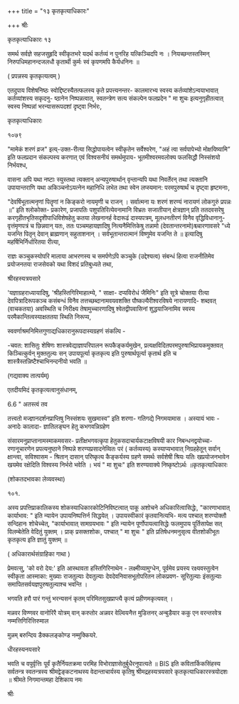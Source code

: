 +++
title = "१३ कृतकृत्याधिकारः"

+++
श्रीः 

कृतकृत्याधिकारः १३ 

समर्थ सर्वज्ञे सहजसुहृदि स्वीकृतभरे यदर्थ कर्तव्यं न पुनरिह यत्किञ्चिदपि नः । नियच्छन्तस्तस्मिन् निरुपधिमहानन्दजलधौ कृतार्थी कुर्मः स्वं कृपणमपि कैर्यधनिनः ॥ 

( प्रपन्नस्य कृतकृत्यत्वम् ) 

एतदुपाय विशेषनिष्ठः स्वोद्दिष्टस्यैतत्फलस्य कृते प्रपत्त्यनन्तर- कालमारभ्य स्वस्य कर्तव्यांशेऽन्वयाभावात् कर्तव्यांशस्य सकृदनु- ष्ठानेन निष्पन्नत्वात्, स्वतन्त्रेण सत्य संकल्पेन फलप्रदेन " मा शुचः इत्यनुगृहीतत्वात् स्वस्य निष्पन्नां भरन्यासरूपदशां दृष्ट्वा निर्भरः, 

कृतकृत्याधिकारः 

१०७९ 

"मामेकं शरणं व्रज" इत्य्-उक्त-रीत्या सिद्धोपायत्वेन स्वीकृतेन सर्वेश्वरेण, "अहं त्वा सर्वपापेभ्यो मोक्षयिष्यामि” इति फलप्रदान संकल्पस्य करणात् एवं विश्वसनीयं समर्थमुपाय- भूतमीश्वरमवलोक्य फलसिद्धौ निस्संशयो निर्भयश्ध, 

वासना अपि यथा नष्टाः स्युस्तथा त्यक्तान् अन्यपुरुषार्थान् वृन्तान्यपि यथा निवर्तेरन् तथा त्यक्तानि उपायान्तराणि यथा अकिञ्चनोऽयत्नेन महानिधि लभेत तथा स्वेन लप्स्यमान: परमपुरुषार्थं च दृष्ट्वा हृष्टमनाः, 

"देवर्षिभूतात्मनृणां पितॄणां न किङ्करो नायमृणी च राजन् । सर्वात्मना यः शरणं शरण्यं नारायणं लोकगुरुं प्रपन्नः ॥” इति श्लोकोक्त- प्रकारेण, प्रजापतिः पशुपतिरित्येवनामानि विभ्रतः सजातीयान् क्षेत्रज्ञान् प्रति ततदवसरेषु करगृहीतभृतिसदृशेोपाधिविशेषहेतु कतया लेखनानर्ह वेदारूढं दास्यपत्रम्, मूलधनतीरणं विनैव वृद्धिविधानानु- वृत्तंमृणपत्रं च छिन्नवान् यतः, ततः पञ्चमहायज्ञादिषु नित्यनैमित्तिकेषु तन्नामो (देवतान्तरनामो)श्च्चारणावसरे "ध्ये यजन्ति पितृन् देवान् ब्राह्मणान् सहुताशनान् । सर्वभूतान्तरात्मानं विष्णुमेव यजन्ति ते ॥ इत्यादिषु महर्षिभिर्निर्धारितया रीत्या, 

राज्ञः कञ्चुकस्योपरि मालाया आभरणस्य च समर्पणेऽपि कञ्चुके (उद्देश्यत्व) संबन्धं हित्वा राजनीतिमेव प्रयोजनतया राजसेवको यथा विशदं प्रतिबुध्यते तथा, 

श्रीरहस्यत्रयसारे 

'यज्ञाग्रहराध्यायादिषु, 'श्रीहस्तिगिरिमाहात्म्ये, " साक्षा- दप्यविरोधं जैमिनिः" इति सूत्रे चोक्तया रीत्या देवपित्रादिरूपकञ्च कसंबन्धं विनैव तत्तच्छब्दानामवयवशक्ति पौष्कल्यैरीश्वरविषये नारायणादि- शब्दवत् (वाचकतया) अवस्थिति च निरीक्ष्य तेषामुच्चारणादिषु श्वेतद्वीपवासिनां शुद्धयाजिनामिव स्वस्य परमैकान्तित्वस्याक्षततया स्थिति निरूप्य, 

स्ववर्णाश्रमनिमित्तगुणाद्यधिकारानुरूपदास्यग्रहणं संकल्पि - 

-चवत: शासितुः शेषिणः शास्त्रवेद्याज्ञापरिपालन रूपकैङ्कर्यमुखेन, प्रत्यक्षविदितपरमपुरुषाभिप्रायकमुक्तवत् किञ्चित्कुर्वन् मुक्ततुल्यः सन् उपायपूर्त्या कृतकृत्य इति पुरुषार्थपूर्त्या कृतार्थ इति च शास्त्रैस्तन्निष्टैश्चाभिनन्दनीयो भवति ॥ 

(गद्यवाक्य तात्पर्यम्) 

एतदीयमिदं कृतकृत्यत्वानुसंधानम्, 

6.6 " अतस्त्वं तव 

तत्त्वतो मज्ज्ञानदर्शनप्राप्तिषु निस्संशयः सुखमास्व” इति शरणा- गतिगद्ये निगमयामास । अस्यायं भावः - अनादेः कालादा- ज्ञातिलङ्घन हेतु कभगवन्निग्रहेण 

संसारमनुप्राप्तानामस्माकमवसर- प्रतीक्षभगवत्कृपा हेतुकसदाचार्यकटाक्षविषयी कार निबन्धनद्वयोच्चा- रणानूचारणेन प्रपत्यनुष्ठाने निष्पन्ने शरण्यप्रसादनेव्वितः परं ( कर्तव्यस्य) कस्याप्यभावात् निग्रहहेतून् सर्वान् क्षान्त्वा, सविश्वासम - श्रितान् दासान् परिष्कृत्य कैङ्कर्यस्य ग्रहणे समर्थः सर्वशेषी श्रियः यतिः खप्रयोजनभावेन खयमेव रक्षेदिति विश्वस्य निर्भरो भवेति । भयं " मा शुचः" इति शरण्यवाक्ये निष्कृष्टोऽर्थः ॥कृतकृत्याधिकारः 

(शोकतदभावका लेव्यवस्था) 

१०१. 

अस्य प्रपत्तिप्राकालिकस्य शोकस्याधिकारकोटिनिविष्टत्वात् पाकू अशोचने अधिकारित्वासिद्धेः, "कारणाभावात् कार्याभाव: " इति न्यायेन उपायनिष्पत्तिर्न सिद्धयेत् । उपायस्वीकारं कृतवानित्यभि- मत्य पश्चात् शरण्योक्तौ सन्दिहानः शोचेच्चेत्, "कार्याभावात् सामग्रयभावः " इति न्यायेन पूर्णोपायत्वासिद्धेः फलमुपाय पूर्तिसापेक्ष सत् विलम्बेतेति वेदितुं युक्तम् । प्राक् प्रसक्तशोकः, पश्चात् " मा शुचः " इति प्रतिषेधनमनुसृत्य वीतशोकीभूतः कृतकृत्य इति ज्ञातुं युक्तम् ॥ 

( अधिकारार्थसंग्राहिका गाथा ) 

प्रेमवत्सु, 'को वरो देय:' इति आस्थावता हस्तिगिरिनाथेन - लक्ष्मीव्यामुग्धेन, पूर्वमेव प्रयस्य रक्ष्यवस्तुत्वेन स्वीकृता आस्माका: मुख्याः राजतुल्याः देवतुल्याः देवदेवनिवासभूतोपरितन लोकप्रवण- सूरितुल्याः इंसतुल्याः समापितसर्वयज्ञपुरुषतुल्याश्च भवन्ति । 

भगवति हरौ पारं गन्तुं भरन्यसनं कृतम् परिमितसुखप्राप्त्यै कृत्यं प्रहीणमकृत्यवत् । 

मन्नवर विण्णवर वानोरिरै योत्रम् वान् करुतोर अन्नवर वेल्वियनैत्त मुडित्तनर् अन्बुडैयार ककु एन वरन्तरवेत्र नम्मत्तिगिरित्तिरुमाल 

मुन्नम् बरुन्दिय डैक्कलङ्कोण्ड नम्मुक्कियरे. 

धीरहस्यनयसारे 

भवति च वपुर्वृत्तिः पूर्वं कृतैर्नियतक्रमा परमिह विभोराज्ञासेतुर्बुधैरनुपात्यते ॥ BIS इति कवितार्किकसिंहस्य सर्वतन्त्र स्वतन्त्रस्य श्रीमद्वेङ्कटनाथस्य वेदान्ताचार्यस्य कृतिषु श्रीमद्रहस्यत्रयसारे कृतकृत्याधिकारस्त्रयोदशः ॥ श्रीमते निगमान्तमहा देशिकाय नमः 

श्रीः 
